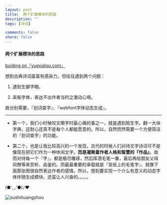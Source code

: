 ```yaml
---
layout: post
title:  两个扩展模块的思路
description: ""
tags: [诗词]

comments: false
share: false
---
```



#### 两个扩展模块的思路 

[buiding on『yuexialou.com』](http://yuexialou.com)

想到古典诗词虽富有感染力，但往往遇到两个问题：

1. 遇到生僻字眼。
	
2. 呆板字体，表达不出作者当时之激动心境。


故分别需要，『划词查字』、『webfont字体动态生成』。

---

* 第一个，我们小时候咬文嚼字时最心痛的事之一，就是遇到陌生字。翻一大块字典，这耐心还真不是每个人都能愿意的。所以，自然而然需要一个方便简洁的『划词查字』的功能。

* 第二个，也是让我比较高兴的一个发现，古代的时候人们对待文字诗词可不是像现在把它们作为一种休闲文字。**而是凝聚着作者人格和智慧的『作品』**。故而对待每一个『字』，都是极尽雕琢，然后挥洒毛笔一番，最后再给朋友父母同僚等来赏析、品鉴的。而最最重要的承载就是『宣纸上的毛笔字』，就像下面那张图很自然表达作者的感情。所以，想到要实现一个介么有意义的动态字体伴随生成模块，还蛮让人兴奋的。。。。。

(●'◡'●)ﾉ♥



![sushihuangzhou](http://b-egs-studio-images.oss-cn-shenzhen.aliyuncs.com/ruoxu-blog%2Fsushihuangzhou.jpg)